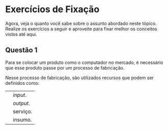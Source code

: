 # Exercícios de Fixação

Agora, veja o quanto você sabe sobre o assunto abordado neste tópico. Realize os exercícios a seguir e aproveite para fixar melhor os conceitos vistos até aqui.

## Questão 1

Para se colocar um produto como o computador no mercado, é necessário que esse produto passe por um processo de fabricação.

Nesse processo de fabricação, são utilizados recursos que podem ser definidos como:

|     |           |
| --- | --------- |
|     | _input_.  |
|     | _output_. |
|     | serviço.  |
|     | insumo.   |

